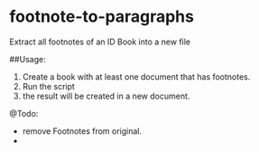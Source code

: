 footnote-to-paragraphs
======================

Extract all footnotes of an ID Book into a new file  

##Usage:  
1. Create a book with at least one document that has footnotes.  
2. Run the script
3. the result will be created in a new document.

@Todo:
- remove Footnotes from original.
- 